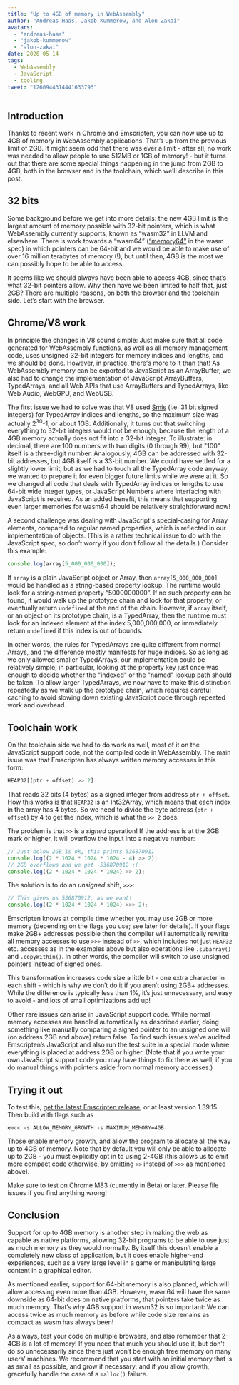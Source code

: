 ```yaml
---
title: "Up to 4GB of memory in WebAssembly"
author: "Andreas Haas, Jakob Kummerow, and Alon Zakai"
avatars:
  - "andreas-haas"
  - "jakob-kummerow"
  - "alon-zakai"
date: 2020-05-14
tags:
  - WebAssembly
  - JavaScript
  - tooling
tweet: "1260944314441633793"
---
```


## Introduction

Thanks to recent work in Chrome and Emscripten, you can now use up to 4GB of memory in WebAssembly applications. That’s up from the previous limit of 2GB. It might seem odd that there was ever a limit - after all, no work was needed to allow people to use 512MB or 1GB of memory! - but it turns out that there are some special things happening in the jump from 2GB to 4GB, both in the browser and in the toolchain, which we’ll describe in this post.

<!--truncate-->
## 32 bits

Some background before we get into more details: the new 4GB limit is the largest amount of memory possible with 32-bit pointers, which is what WebAssembly currently supports, known as “wasm32” in LLVM and elsewhere. There is work towards a “wasm64” ([“memory64”](https://github.com/WebAssembly/memory64/blob/master/proposals/memory64/Overview.md) in the wasm spec) in which pointers can be 64-bit and we would be able to make use of over 16 million terabytes of memory (!), but until then, 4GB is the most we can possibly hope to be able to access.

It seems like we should always have been able to access 4GB, since that’s what 32-bit pointers allow. Why then have we been limited to half that, just 2GB? There are multiple reasons, on both the browser and the toolchain side. Let’s start with the browser.

## Chrome/V8 work

In principle the changes in V8 sound simple: Just make sure that all code generated for WebAssembly functions, as well as all memory management code, uses unsigned 32-bit integers for memory indices and lengths, and we should be done. However, in practice, there's more to it than that! As WebAssembly memory can be exported to JavaScript as an ArrayBuffer, we also had to change the implementation of JavaScript ArrayBuffers, TypedArrays, and all Web APIs that use ArrayBuffers and TypedArrays, like Web Audio, WebGPU, and WebUSB.

The first issue we had to solve was that V8 used [Smis](https://v8.dev/blog/pointer-compression#value-tagging-in-v8) (i.e. 31 bit signed integers) for TypedArray indices and lengths, so the maximum size was actually 2<sup>30</sup>-1, or about 1GB. Additionally, it turns out that switching everything to 32-bit integers would not be enough, because the length of a 4GB memory actually does not fit into a 32-bit integer. To illustrate: in decimal, there are 100 numbers with two digits (0 through 99), but "100" itself is a three-digit number. Analogously, 4GB can be addressed with 32-bit addresses, but 4GB itself is a 33-bit number. We could have settled for a slightly lower limit, but as we had to touch all the TypedArray code anyway, we wanted to prepare it for even bigger future limits while we were at it. So we changed all code that deals with TypedArray indices or lengths to use 64-bit wide integer types, or JavaScript Numbers where interfacing with JavaScript is required. As an added benefit, this means that supporting even larger memories for wasm64 should be relatively straightforward now!

A second challenge was dealing with JavaScript's special-casing for Array elements, compared to regular named properties, which is reflected in our implementation of objects. (This is a rather technical issue to do with the JavaScript spec, so don’t worry if you don’t follow all the details.) Consider this example:

```js
console.log(array[5_000_000_000]);
```

If `array` is a plain JavaScript object or Array, then `array[5_000_000_000]` would be handled as a string-based property lookup. The runtime would look for a string-named property “5000000000”. If no such property can be found, it would walk up the prototype chain and look for that property, or eventually return `undefined` at the end of the chain. However, if `array` itself, or an object on its prototype chain, is a TypedArray, then the runtime must look for an indexed element at the index 5,000,000,000, or immediately return `undefined` if this index is out of bounds.

In other words, the rules for TypedArrays are quite different from normal Arrays, and the difference mostly manifests for huge indices. So as long as we only allowed smaller TypedArrays, our implementation could be relatively simple; in particular, looking at the property key just once was enough to decide whether the "indexed" or the "named" lookup path should be taken. To allow larger TypedArrays, we now have to make this distinction repeatedly as we walk up the prototype chain, which requires careful caching to avoid slowing down existing JavaScript code through repeated work and overhead.

## Toolchain work

On the toolchain side we had to do work as well, most of it on the JavaScript support code, not the compiled code in WebAssembly. The main issue was that Emscripten has always written memory accesses in this form:

```js
HEAP32[(ptr + offset) >> 2]
```

That reads 32 bits (4 bytes) as a signed integer from address `ptr + offset`. How this works is that `HEAP32` is an Int32Array, which means that each index in the array has 4 bytes. So we need to divide the byte address (`ptr + offset`) by 4 to get the index, which is what the `>> 2` does.

The problem is that `>>` is a *signed* operation! If the address is at the 2GB mark or higher, it will overflow the input into a negative number:

```js
// Just below 2GB is ok, this prints 536870911
console.log((2 * 1024 * 1024 * 1024 - 4) >> 2);
// 2GB overflows and we get -536870912 :(
console.log((2 * 1024 * 1024 * 1024) >> 2);
```

The solution is to do an *unsigned* shift, `>>>`:

```js
// This gives us 536870912, as we want!
console.log((2 * 1024 * 1024 * 1024) >>> 2);
```

Emscripten knows at compile time whether you may use 2GB or more memory (depending on the flags you use; see later for details). If your flags make 2GB+ addresses possible then the compiler will automatically rewrite all memory accesses to use `>>>` instead of `>>`, which includes not just `HEAP32` etc. accesses as in the examples above but also operations like `.subarray()` and `.copyWithin()`. In other words, the compiler will switch to use unsigned pointers instead of signed ones.

This transformation increases code size a little bit - one extra character in each shift - which is why we don’t do it if you aren’t using 2GB+ addresses. While the difference is typically less than 1%, it’s just unnecessary, and easy to avoid - and lots of small optimizations add up!

Other rare issues can arise in JavaScript support code. While normal memory accesses are handled automatically as described earlier, doing something like manually comparing a signed pointer to an unsigned one will (on address 2GB and above) return false. To find such issues we’ve audited Emscripten’s JavaScript and also run the test suite in a special mode where everything is placed at address 2GB or higher. (Note that if you write your own JavaScript support code you may have things to fix there as well, if you do manual things with pointers aside from normal memory accesses.)

## Trying it out

To test this, [get the latest Emscripten release](https://emscripten.org/docs/getting_started/downloads.html), or at least version 1.39.15. Then build with flags such as

```
emcc -s ALLOW_MEMORY_GROWTH -s MAXIMUM_MEMORY=4GB
```

Those enable memory growth, and allow the program to allocate all the way up to 4GB of memory. Note that by default you will only be able to allocate up to 2GB - you must explicitly opt in to using 2-4GB (this allows us to emit more compact code otherwise, by emitting `>>` instead of `>>>` as mentioned above).

Make sure to test on Chrome M83 (currently in Beta) or later. Please file issues if you find anything wrong!

## Conclusion

Support for up to 4GB memory is another step in making the web as capable as native platforms, allowing 32-bit programs to be able to use just as much memory as they would normally. By itself this doesn’t enable a completely new class of application, but it does enable higher-end experiences, such as a very large level in a game or manipulating large content in a graphical editor.

As mentioned earlier, support for 64-bit memory is also planned, which will allow accessing even more than 4GB. However, wasm64 will have the same downside as 64-bit does on native platforms, that pointers take twice as much memory. That’s why 4GB support in wasm32 is so important: We can access twice as much memory as before while code size remains as compact as wasm has always been!

As always, test your code on multiple browsers, and also remember that 2-4GB is a lot of memory! If you need that much you should use it, but don’t do so unnecessarily since there just won’t be enough free memory on many users’ machines. We recommend that you start with an initial memory that is as small as possible, and grow if necessary; and if you allow growth, gracefully handle the case of a `malloc()` failure.
